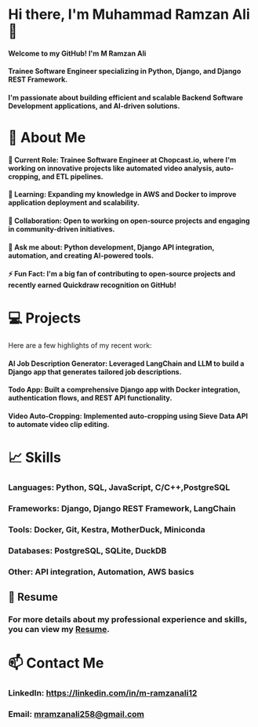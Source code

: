 # Hi there, I'm Muhammad Ramzan Ali 👋

#### Welcome to my GitHub! I'm M Ramzan Ali
#### Trainee Software Engineer specializing in Python, Django, and Django REST Framework.
#### I'm passionate about building efficient and scalable Backend Software Development applications, and AI-driven solutions.

# 🚀 About Me
#### 🔭 Current Role: Trainee Software Engineer at Chopcast.io, where I'm working on innovative projects like automated video analysis, auto-cropping, and ETL pipelines.
#### 🌱 Learning: Expanding my knowledge in AWS and Docker to improve application deployment and scalability.
#### 👯 Collaboration: Open to working on open-source projects and engaging in community-driven initiatives.
#### 💬 Ask me about: Python development, Django API integration, automation, and creating AI-powered tools.
#### ⚡ Fun Fact: I'm a big fan of contributing to open-source projects and recently earned Quickdraw recognition on GitHub!
# 💻 Projects
Here are a few highlights of my recent work:

#### AI Job Description Generator: Leveraged LangChain and LLM to build a Django app that generates tailored job descriptions.
#### Todo App: Built a comprehensive Django app with Docker integration, authentication flows, and REST API functionality. 
#### Video Auto-Cropping: Implemented auto-cropping using Sieve Data API to automate video clip editing.
# 📈 Skills
### Languages: Python, SQL, JavaScript, C/C++,PostgreSQL
### Frameworks: Django, Django REST Framework, LangChain
### Tools: Docker, Git, Kestra, MotherDuck, Miniconda
### Databases: PostgreSQL, SQLite, DuckDB
### Other: API integration, Automation, AWS basics
## 📄 Resume
### For more details about my professional experience and skills, you can view my [Resume](https://github.com/user-attachments/files/17534730/Ramzan_Software_Engineer.pdf).

# 📫 Contact Me
### LinkedIn: https://linkedin.com/in/m-ramzanali12
### Email: mramzanali258@gmail.com
